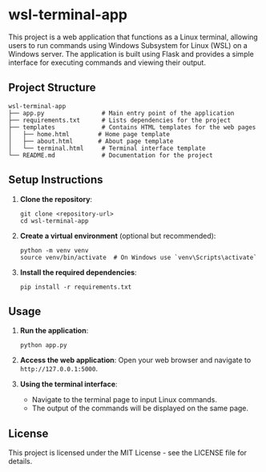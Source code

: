 # wsl-terminal-app

This project is a web application that functions as a Linux terminal, allowing users to run commands using Windows Subsystem for Linux (WSL) on a Windows server. The application is built using Flask and provides a simple interface for executing commands and viewing their output.

## Project Structure

```
wsl-terminal-app
├── app.py                # Main entry point of the application
├── requirements.txt      # Lists dependencies for the project
├── templates             # Contains HTML templates for the web pages
│   ├── home.html        # Home page template
│   ├── about.html       # About page template
│   └── terminal.html     # Terminal interface template
└── README.md             # Documentation for the project
```

## Setup Instructions

1. **Clone the repository**:
   ```
   git clone <repository-url>
   cd wsl-terminal-app
   ```

2. **Create a virtual environment** (optional but recommended):
   ```
   python -m venv venv
   source venv/bin/activate  # On Windows use `venv\Scripts\activate`
   ```

3. **Install the required dependencies**:
   ```
   pip install -r requirements.txt
   ```

## Usage

1. **Run the application**:
   ```
   python app.py
   ```

2. **Access the web application**:
   Open your web browser and navigate to `http://127.0.0.1:5000`.

3. **Using the terminal interface**:
   - Navigate to the terminal page to input Linux commands.
   - The output of the commands will be displayed on the same page.

## License

This project is licensed under the MIT License - see the LICENSE file for details.